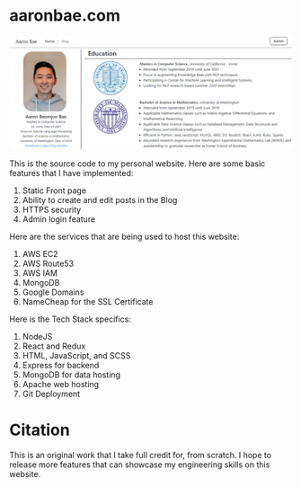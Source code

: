 # aaronbae.com
<p align="center">
  <img src="https://github.com/aaronbae/aaronbae.com/blob/master/aaronbae.com.screencapture.PNG" width="700" title="Screen shot of the website">
</p>

This is the source code to my personal website. Here are some basic features that I have implemented:
1. Static Front page
2. Ability to create and edit posts in the Blog
3. HTTPS security 
4. Admin login feature

Here are the services that are being used to host this website:
1. AWS EC2
2. AWS Route53
3. AWS IAM
4. MongoDB
5. Google Domains
6. NameCheap for the SSL Certificate

Here is the Tech Stack specifics:
1. NodeJS
2. React and Redux
3. HTML, JavaScript, and SCSS
4. Express for backend
5. MongoDB for data hosting
6. Apache web hosting
7. Git Deployment

# Citation
This is an original work that I take full credit for, from scratch. I hope to release more features that can showcase my engineering skills on this website.
